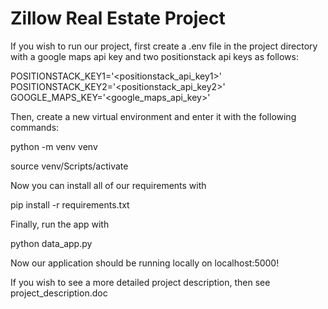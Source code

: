 # Zillow Real Estate Project

If you wish to run our project, first create a .env file in the project directory with a google maps api key and two positionstack api keys as follows:

POSITIONSTACK_KEY1='<positionstack_api_key1>'
POSITIONSTACK_KEY2='<positionstack_api_key2>'
GOOGLE_MAPS_KEY='<google_maps_api_key>'

Then, create a new virtual environment and enter it with the following commands:

python -m venv venv

source venv/Scripts/activate

Now you can install all of our requirements with

pip install -r requirements.txt

Finally, run the app with

python data_app.py

Now our application should be running locally on localhost:5000!

If you wish to see a more detailed project description, then see project_description.doc

